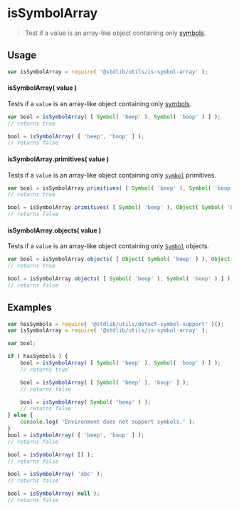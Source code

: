 # isSymbolArray

> Test if a value is an array-like object containing only [symbols][mdn-symbol].


<section class="usage">

## Usage

``` javascript
var isSymbolArray = require( '@stdlib/utils/is-symbol-array' );
```

#### isSymbolArray( value )

Tests if a `value` is an array-like object containing only [symbols][mdn-symbol].

``` javascript
var bool = isSymbolArray( [ Symbol( 'beep' ), Symbol( 'boop' ) ] );
// returns true

bool = isSymbolArray( [ 'beep', 'boop' ] );
// returns false
```

#### isSymbolArray.primitives( value )

Tests if a `value` is an array-like object containing only [`symbol`][mdn-symbol] primitives.

``` javascript
var bool = isSymbolArray.primitives( [ Symbol( 'beep' ), Symbol( 'boop' ) ] );
// returns true

bool = isSymbolArray.primitives( [ Symbol( 'beep' ), Object( Symbol( 'boop' ) ) ] );
// returns false
```

#### isSymbolArray.objects( value )

Tests if a `value` is an array-like object containing only [`Symbol`][mdn-symbol] objects.

``` javascript
var bool = isSymbolArray.objects( [ Object( Symbol( 'beep' ) ), Object( Symbol( 'boop' ) ) ] );
// returns true

bool = isSymbolArray.objects( [ Symbol( 'beep' ), Symbol( 'boop' ) ] );
// returns false
```

</section>

<!-- /.usage -->


<section class="examples">

## Examples

``` javascript
var hasSymbols = require( '@stdlib/utils/detect-symbol-support' )();
var isSymbolArray = require( '@stdlib/utils/is-symbol-array' );

var bool;

if ( hasSymbols ) {
    bool = isSymbolArray( [ Symbol( 'beep' ), Symbol( 'boop' ) ] );
    // returns true

    bool = isSymbolArray( [ Symbol( 'beep' ), 'boop' ] );
    // returns false

    bool = isSymbolArray( Symbol( 'beep' ) );
    // returns false
} else {
    console.log( 'Environment does not support symbols.' );
}
bool = isSymbolArray( [ 'beep', 'boop' ] );
// returns false

bool = isSymbolArray( [] );
// returns false

bool = isSymbolArray( 'abc' );
// returns false

bool = isSymbolArray( null );
// returns false
```

</section>

<!-- /.examples -->


<section class="links">

[mdn-symbol]: https://developer.mozilla.org/en-US/docs/Web/JavaScript/Reference/Global_Objects/Symbol

</section>

<!-- /.links -->
